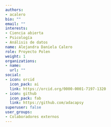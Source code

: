 ```yaml
---
authors:
- acalero
bio: ""
email: ""
interests:
- Ciencia abierta
- Psicología
- Análisis de datos
name: Alejandra Daniela Calero
role: Proyecto Polen
weight: 1
organizations:
- name: 
  url: ""
social:
- icon: orcid
  icon_pack: ai
  link: https://orcid.org/0000-0001-7197-1320
- icon: github
  icon_pack: fab
  link: https://github.com/adacapsy
superuser: false
user_groups:
- Colaboradores externos
---
```


